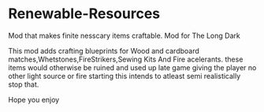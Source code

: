 # Renewable-Resources
Mod that makes finite nesscary items craftable. Mod for The Long Dark

This mod adds crafting blueprints for Wood and cardboard matches,Whetstones,FireStrikers,Sewing Kits And Fire acelerants.
these items would otherwise be ruined and used up late game giving the player no other light source or fire starting this intends to atleast semi realistically
stop that.

Hope you enjoy
